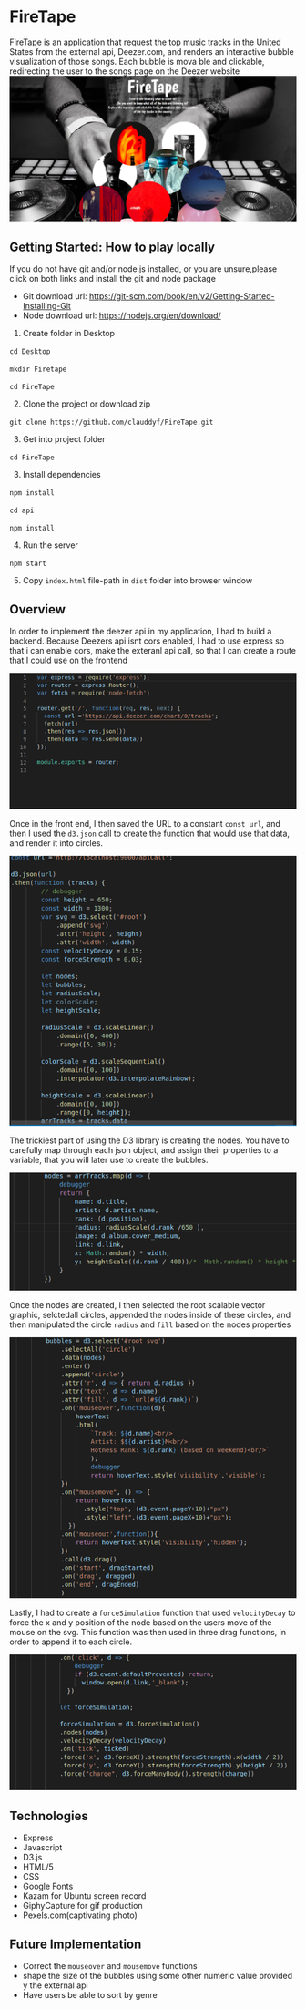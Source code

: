 # FireTape
FireTape is an application that request the top music tracks in the United States from the external api, Deezer.com, and renders an interactive bubble visualization of those songs.
Each bubble is mova ble and clickable, redirecting the user to the songs page on the Deezer website
![](https://github.com/clauddyf/FireTape/blob/master/public/Screenshot%20from%202020-02-17%2015-32-18.png)


## Getting Started: How to play locally
If you do not have git and/or node.js installed, or you are unsure,please click on both links and install the git and node package
  * Git download url: https://git-scm.com/book/en/v2/Getting-Started-Installing-Git
  * Node download url: https://nodejs.org/en/download/
1. Create folder in Desktop

 `cd Desktop`
 
 `mkdir Firetape`
 
 `cd FireTape`

2. Clone the project or download zip

  `git clone https://github.com/clauddyf/FireTape.git`
  
3. Get into project folder

 `cd FireTape`
  
3. Install dependencies

 `npm install`
 
 `cd api`
 
 `npm install`
 
 
4. Run the server

 `npm start`
 
5. Copy `index.html` file-path in `dist` folder into browser window

## Overview
In order to implement the deezer api in my application, I had to build a backend. Because Deezers api isnt cors enabled, I had to use express so that i can enable cors, make the exteranl api call,
so that I can create a route that I could use on the frontend


![](https://github.com/clauddyf/FireTape/blob/master/public/Screenshot%20from%202020-02-17%2015-02-44.png)


Once in the front end, I then saved the URL to a constant `const url`, and then I used the `d3.json` call to create the function that would use that data, and render it into circles.

![](https://github.com/clauddyf/FireTape/blob/master/public/Screenshot%20from%202020-02-17%2015-03-06.png)

The trickiest part of using the D3 library is creating the nodes. You have to carefully map through each json object, and assign their properties to a variable, that you will later use to create the bubbles.

![](https://github.com/clauddyf/FireTape/blob/master/public/Screenshot%20from%202020-02-17%2015-03-24.png)


Once the nodes are created, I then selected the root scalable vector graphic, selctedall circles, appended the nodes inside of these circles, and then manipulated the circle `radius` and `fill` based on 
the nodes properties

![](https://github.com/clauddyf/FireTape/blob/master/public/Screenshot%20from%202020-02-17%2015-03-42.png)

Lastly, I had to create a `forceSimulation` function that used `velocityDecay` to force the x and y position of the node based on the users move of the mouse on the svg.
This function was then used in three drag functions, in order to append it to each circle.

![](https://github.com/clauddyf/FireTape/blob/master/public/Screenshot%20from%202020-02-17%2015-03-56.png)




## Technologies
* Express
* Javascript
* D3.js
* HTML/5
* CSS
* Google Fonts
* Kazam for Ubuntu screen record
* GiphyCapture for gif production
* Pexels.com(captivating photo)

## Future Implementation
* Correct the `mouseover` and `mousemove` functions
* shape the size of the bubbles using some other numeric value provided y the external api
* Have users be able to sort by genre
